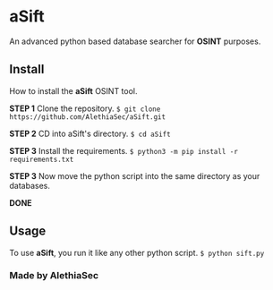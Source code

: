 # aSift
An advanced python based database searcher for **OSINT** purposes.

## Install
How to install the **aSift** OSINT tool.

**STEP 1**
Clone the repository.
`$ git clone https://github.com/AlethiaSec/aSift.git`

**STEP 2**
CD into aSift's directory.
`$ cd aSift`

**STEP 3**
Install the requirements.
`$ python3 -m pip install -r requirements.txt`

**STEP 3**
Now move the python script into the same directory as your databases.

**DONE**

## Usage
To use **aSift**, you run it like any other python script.
`$ python sift.py`

### Made by AlethiaSec
